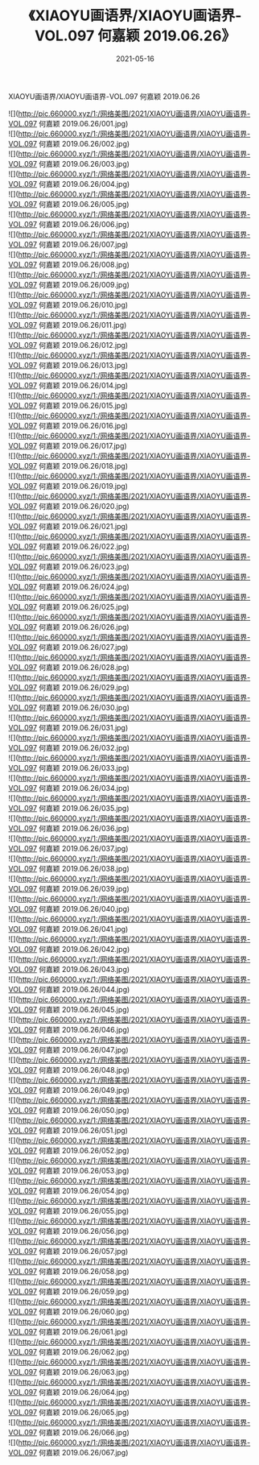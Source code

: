 ﻿---
layout: post
title:  《XIAOYU画语界/XIAOYU画语界-VOL.097 何嘉颖 2019.06.26》
date:   2021-05-16
img: http://pic.660000.xyz/1:/网络美图/2021/XIAOYU画语界/XIAOYU画语界-VOL.097 何嘉颖 2019.06.26/000.jpg
categories: [美女, 清纯, 唯美]
---

XIAOYU画语界/XIAOYU画语界-VOL.097 何嘉颖 2019.06.26

 ![](http://pic.660000.xyz/1:/网络美图/2021/XIAOYU画语界/XIAOYU画语界-VOL.097 何嘉颖 2019.06.26/001.jpg) <br>![](http://pic.660000.xyz/1:/网络美图/2021/XIAOYU画语界/XIAOYU画语界-VOL.097 何嘉颖 2019.06.26/002.jpg) <br>![](http://pic.660000.xyz/1:/网络美图/2021/XIAOYU画语界/XIAOYU画语界-VOL.097 何嘉颖 2019.06.26/003.jpg) <br>![](http://pic.660000.xyz/1:/网络美图/2021/XIAOYU画语界/XIAOYU画语界-VOL.097 何嘉颖 2019.06.26/004.jpg) <br>![](http://pic.660000.xyz/1:/网络美图/2021/XIAOYU画语界/XIAOYU画语界-VOL.097 何嘉颖 2019.06.26/005.jpg) <br>![](http://pic.660000.xyz/1:/网络美图/2021/XIAOYU画语界/XIAOYU画语界-VOL.097 何嘉颖 2019.06.26/006.jpg) <br>![](http://pic.660000.xyz/1:/网络美图/2021/XIAOYU画语界/XIAOYU画语界-VOL.097 何嘉颖 2019.06.26/007.jpg) <br>![](http://pic.660000.xyz/1:/网络美图/2021/XIAOYU画语界/XIAOYU画语界-VOL.097 何嘉颖 2019.06.26/008.jpg) <br>![](http://pic.660000.xyz/1:/网络美图/2021/XIAOYU画语界/XIAOYU画语界-VOL.097 何嘉颖 2019.06.26/009.jpg) <br>![](http://pic.660000.xyz/1:/网络美图/2021/XIAOYU画语界/XIAOYU画语界-VOL.097 何嘉颖 2019.06.26/010.jpg) <br>![](http://pic.660000.xyz/1:/网络美图/2021/XIAOYU画语界/XIAOYU画语界-VOL.097 何嘉颖 2019.06.26/011.jpg) <br>![](http://pic.660000.xyz/1:/网络美图/2021/XIAOYU画语界/XIAOYU画语界-VOL.097 何嘉颖 2019.06.26/012.jpg) <br>![](http://pic.660000.xyz/1:/网络美图/2021/XIAOYU画语界/XIAOYU画语界-VOL.097 何嘉颖 2019.06.26/013.jpg) <br>![](http://pic.660000.xyz/1:/网络美图/2021/XIAOYU画语界/XIAOYU画语界-VOL.097 何嘉颖 2019.06.26/014.jpg) <br>![](http://pic.660000.xyz/1:/网络美图/2021/XIAOYU画语界/XIAOYU画语界-VOL.097 何嘉颖 2019.06.26/015.jpg) <br>![](http://pic.660000.xyz/1:/网络美图/2021/XIAOYU画语界/XIAOYU画语界-VOL.097 何嘉颖 2019.06.26/016.jpg) <br>![](http://pic.660000.xyz/1:/网络美图/2021/XIAOYU画语界/XIAOYU画语界-VOL.097 何嘉颖 2019.06.26/017.jpg) <br>![](http://pic.660000.xyz/1:/网络美图/2021/XIAOYU画语界/XIAOYU画语界-VOL.097 何嘉颖 2019.06.26/018.jpg) <br>![](http://pic.660000.xyz/1:/网络美图/2021/XIAOYU画语界/XIAOYU画语界-VOL.097 何嘉颖 2019.06.26/019.jpg) <br>![](http://pic.660000.xyz/1:/网络美图/2021/XIAOYU画语界/XIAOYU画语界-VOL.097 何嘉颖 2019.06.26/020.jpg) <br>![](http://pic.660000.xyz/1:/网络美图/2021/XIAOYU画语界/XIAOYU画语界-VOL.097 何嘉颖 2019.06.26/021.jpg) <br>![](http://pic.660000.xyz/1:/网络美图/2021/XIAOYU画语界/XIAOYU画语界-VOL.097 何嘉颖 2019.06.26/022.jpg) <br>![](http://pic.660000.xyz/1:/网络美图/2021/XIAOYU画语界/XIAOYU画语界-VOL.097 何嘉颖 2019.06.26/023.jpg) <br>![](http://pic.660000.xyz/1:/网络美图/2021/XIAOYU画语界/XIAOYU画语界-VOL.097 何嘉颖 2019.06.26/024.jpg) <br>![](http://pic.660000.xyz/1:/网络美图/2021/XIAOYU画语界/XIAOYU画语界-VOL.097 何嘉颖 2019.06.26/025.jpg) <br>![](http://pic.660000.xyz/1:/网络美图/2021/XIAOYU画语界/XIAOYU画语界-VOL.097 何嘉颖 2019.06.26/026.jpg) <br>![](http://pic.660000.xyz/1:/网络美图/2021/XIAOYU画语界/XIAOYU画语界-VOL.097 何嘉颖 2019.06.26/027.jpg) <br>![](http://pic.660000.xyz/1:/网络美图/2021/XIAOYU画语界/XIAOYU画语界-VOL.097 何嘉颖 2019.06.26/028.jpg) <br>![](http://pic.660000.xyz/1:/网络美图/2021/XIAOYU画语界/XIAOYU画语界-VOL.097 何嘉颖 2019.06.26/029.jpg) <br>![](http://pic.660000.xyz/1:/网络美图/2021/XIAOYU画语界/XIAOYU画语界-VOL.097 何嘉颖 2019.06.26/030.jpg) <br>![](http://pic.660000.xyz/1:/网络美图/2021/XIAOYU画语界/XIAOYU画语界-VOL.097 何嘉颖 2019.06.26/031.jpg) <br>![](http://pic.660000.xyz/1:/网络美图/2021/XIAOYU画语界/XIAOYU画语界-VOL.097 何嘉颖 2019.06.26/032.jpg) <br>![](http://pic.660000.xyz/1:/网络美图/2021/XIAOYU画语界/XIAOYU画语界-VOL.097 何嘉颖 2019.06.26/033.jpg) <br>![](http://pic.660000.xyz/1:/网络美图/2021/XIAOYU画语界/XIAOYU画语界-VOL.097 何嘉颖 2019.06.26/034.jpg) <br>![](http://pic.660000.xyz/1:/网络美图/2021/XIAOYU画语界/XIAOYU画语界-VOL.097 何嘉颖 2019.06.26/035.jpg) <br>![](http://pic.660000.xyz/1:/网络美图/2021/XIAOYU画语界/XIAOYU画语界-VOL.097 何嘉颖 2019.06.26/036.jpg) <br>![](http://pic.660000.xyz/1:/网络美图/2021/XIAOYU画语界/XIAOYU画语界-VOL.097 何嘉颖 2019.06.26/037.jpg) <br>![](http://pic.660000.xyz/1:/网络美图/2021/XIAOYU画语界/XIAOYU画语界-VOL.097 何嘉颖 2019.06.26/038.jpg) <br>![](http://pic.660000.xyz/1:/网络美图/2021/XIAOYU画语界/XIAOYU画语界-VOL.097 何嘉颖 2019.06.26/039.jpg) <br>![](http://pic.660000.xyz/1:/网络美图/2021/XIAOYU画语界/XIAOYU画语界-VOL.097 何嘉颖 2019.06.26/040.jpg) <br>![](http://pic.660000.xyz/1:/网络美图/2021/XIAOYU画语界/XIAOYU画语界-VOL.097 何嘉颖 2019.06.26/041.jpg) <br>![](http://pic.660000.xyz/1:/网络美图/2021/XIAOYU画语界/XIAOYU画语界-VOL.097 何嘉颖 2019.06.26/042.jpg) <br>![](http://pic.660000.xyz/1:/网络美图/2021/XIAOYU画语界/XIAOYU画语界-VOL.097 何嘉颖 2019.06.26/043.jpg) <br>![](http://pic.660000.xyz/1:/网络美图/2021/XIAOYU画语界/XIAOYU画语界-VOL.097 何嘉颖 2019.06.26/044.jpg) <br>![](http://pic.660000.xyz/1:/网络美图/2021/XIAOYU画语界/XIAOYU画语界-VOL.097 何嘉颖 2019.06.26/045.jpg) <br>![](http://pic.660000.xyz/1:/网络美图/2021/XIAOYU画语界/XIAOYU画语界-VOL.097 何嘉颖 2019.06.26/046.jpg) <br>![](http://pic.660000.xyz/1:/网络美图/2021/XIAOYU画语界/XIAOYU画语界-VOL.097 何嘉颖 2019.06.26/047.jpg) <br>![](http://pic.660000.xyz/1:/网络美图/2021/XIAOYU画语界/XIAOYU画语界-VOL.097 何嘉颖 2019.06.26/048.jpg) <br>![](http://pic.660000.xyz/1:/网络美图/2021/XIAOYU画语界/XIAOYU画语界-VOL.097 何嘉颖 2019.06.26/049.jpg) <br>![](http://pic.660000.xyz/1:/网络美图/2021/XIAOYU画语界/XIAOYU画语界-VOL.097 何嘉颖 2019.06.26/050.jpg) <br>![](http://pic.660000.xyz/1:/网络美图/2021/XIAOYU画语界/XIAOYU画语界-VOL.097 何嘉颖 2019.06.26/051.jpg) <br>![](http://pic.660000.xyz/1:/网络美图/2021/XIAOYU画语界/XIAOYU画语界-VOL.097 何嘉颖 2019.06.26/052.jpg) <br>![](http://pic.660000.xyz/1:/网络美图/2021/XIAOYU画语界/XIAOYU画语界-VOL.097 何嘉颖 2019.06.26/053.jpg) <br>![](http://pic.660000.xyz/1:/网络美图/2021/XIAOYU画语界/XIAOYU画语界-VOL.097 何嘉颖 2019.06.26/054.jpg) <br>![](http://pic.660000.xyz/1:/网络美图/2021/XIAOYU画语界/XIAOYU画语界-VOL.097 何嘉颖 2019.06.26/055.jpg) <br>![](http://pic.660000.xyz/1:/网络美图/2021/XIAOYU画语界/XIAOYU画语界-VOL.097 何嘉颖 2019.06.26/056.jpg) <br>![](http://pic.660000.xyz/1:/网络美图/2021/XIAOYU画语界/XIAOYU画语界-VOL.097 何嘉颖 2019.06.26/057.jpg) <br>![](http://pic.660000.xyz/1:/网络美图/2021/XIAOYU画语界/XIAOYU画语界-VOL.097 何嘉颖 2019.06.26/058.jpg) <br>![](http://pic.660000.xyz/1:/网络美图/2021/XIAOYU画语界/XIAOYU画语界-VOL.097 何嘉颖 2019.06.26/059.jpg) <br>![](http://pic.660000.xyz/1:/网络美图/2021/XIAOYU画语界/XIAOYU画语界-VOL.097 何嘉颖 2019.06.26/060.jpg) <br>![](http://pic.660000.xyz/1:/网络美图/2021/XIAOYU画语界/XIAOYU画语界-VOL.097 何嘉颖 2019.06.26/061.jpg) <br>![](http://pic.660000.xyz/1:/网络美图/2021/XIAOYU画语界/XIAOYU画语界-VOL.097 何嘉颖 2019.06.26/062.jpg) <br>![](http://pic.660000.xyz/1:/网络美图/2021/XIAOYU画语界/XIAOYU画语界-VOL.097 何嘉颖 2019.06.26/063.jpg) <br>![](http://pic.660000.xyz/1:/网络美图/2021/XIAOYU画语界/XIAOYU画语界-VOL.097 何嘉颖 2019.06.26/064.jpg) <br>![](http://pic.660000.xyz/1:/网络美图/2021/XIAOYU画语界/XIAOYU画语界-VOL.097 何嘉颖 2019.06.26/065.jpg) <br>![](http://pic.660000.xyz/1:/网络美图/2021/XIAOYU画语界/XIAOYU画语界-VOL.097 何嘉颖 2019.06.26/066.jpg) <br>![](http://pic.660000.xyz/1:/网络美图/2021/XIAOYU画语界/XIAOYU画语界-VOL.097 何嘉颖 2019.06.26/067.jpg) <br>